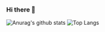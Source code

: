 ### Hi there 👋

![Anurag's github stats](https://github-readme-stats.vercel.app/api?username=DingHsun&theme=vue-dark)
![Top Langs](https://github-readme-stats.vercel.app/api/top-langs/?username=DingHsun&layout=compact&theme=vue-dark)

<!--
**DingHsun/DingHsun** is a ✨ _special_ ✨ repository because its `README.md` (this file) appears on your GitHub profile.

Here are some ideas to get you started:

- 🔭 I’m currently working on ...
- 🌱 I’m currently learning ...
- 👯 I’m looking to collaborate on ...
- 🤔 I’m looking for help with ...
- 💬 Ask me about ...
- 📫 How to reach me: ...
- 😄 Pronouns: ...
- ⚡ Fun fact: ...
-->
